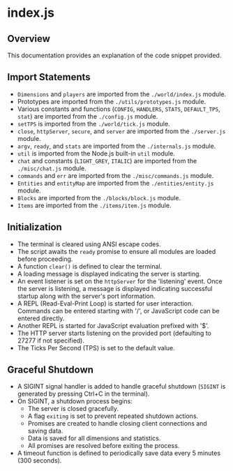 # index.js

## Overview
This documentation provides an explanation of the code snippet provided.

## Import Statements
- `Dimensions` and `players` are imported from the `./world/index.js` module.
- Prototypes are imported from the `./utils/prototypes.js` module.
- Various constants and functions (`CONFIG`, `HANDLERS`, `STATS`, `DEFAULT_TPS`, `stat`) are imported from the `./config.js` module.
- `setTPS` is imported from the `./world/tick.js` module.
- `close`, `httpServer`, `secure`, and `server` are imported from the `./server.js` module.
- `argv`, `ready`, and `stats` are imported from the `./internals.js` module.
- `util` is imported from the Node.js built-in `util` module.
- `chat` and constants (`LIGHT_GREY`, `ITALIC`) are imported from the `./misc/chat.js` module.
- `commands` and `err` are imported from the `./misc/commands.js` module.
- `Entities` and `entityMap` are imported from the `./entities/entity.js` module.
- `Blocks` are imported from the `./blocks/block.js` module.
- `Items` are imported from the `./items/item.js` module.

## Initialization
- The terminal is cleared using ANSI escape codes.
- The script awaits the `ready` promise to ensure all modules are loaded before proceeding.
- A function `clear()` is defined to clear the terminal.
- A loading message is displayed indicating the server is starting.
- An event listener is set on the `httpServer` for the 'listening' event. Once the server is listening, a message is displayed indicating successful startup along with the server's port information.
- A REPL (Read-Eval-Print Loop) is started for user interaction. Commands can be entered starting with '/', or JavaScript code can be entered directly.
- Another REPL is started for JavaScript evaluation prefixed with '$'.
- The HTTP server starts listening on the provided port (defaulting to 27277 if not specified).
- The Ticks Per Second (TPS) is set to the default value.

## Graceful Shutdown
- A SIGINT signal handler is added to handle graceful shutdown (`SIGINT` is generated by pressing Ctrl+C in the terminal).
- On SIGINT, a shutdown process begins:
  - The server is closed gracefully.
  - A flag `exiting` is set to prevent repeated shutdown actions.
  - Promises are created to handle closing client connections and saving data.
  - Data is saved for all dimensions and statistics.
  - All promises are resolved before exiting the process.
- A timeout function is defined to periodically save data every 5 minutes (300 seconds).
